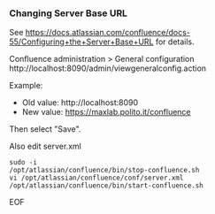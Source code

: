 ### Changing Server Base URL

See https://docs.atlassian.com/confluence/docs-55/Configuring+the+Server+Base+URL for details.

Confluence administration > General configuration
http://localhost:8090/admin/viewgeneralconfig.action

Example:
* Old value: http://localhost:8090
* New value: https://maxlab.polito.it/confluence

Then select "Save".

Also edit server.xml

```
sudo -i
/opt/atlassian/confluence/bin/stop-confluence.sh
vi /opt/atlassian/confluence/conf/server.xml
/opt/atlassian/confluence/bin/start-confluence.sh
```

EOF
